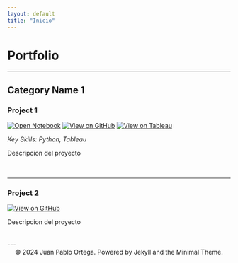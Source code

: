 ```yaml
---
layout: default
title: "Inicio"
---
```


# Portfolio

---

## Category Name 1

### Project 1
[![Open Notebook](https://img.shields.io/badge/Jupyter-Open_Notebook-blue?logo=Jupyter)](/projects/project1.html)
[![View on GitHub](https://img.shields.io/badge/GitHub-View_on_GitHub-blue?logo=GitHub)](https://github.com/5jpablo/)
[![View on Tableau](https://img.shields.io/badge/Tableau-View_on_Tableau-orange?logo=Tableau)](https://public.tableau.com/app/discover)

_Key Skills: Python, Tableau_

<div style="text-align: justify">
Descripcion del proyecto
</div>
<br>
<center><img src=""/></center>
<br>

---
### Project 2
[![View on GitHub](https://img.shields.io/badge/GitHub-View_on_GitHub-blue?logo=GitHub)](https://github.com/5jpablo/)
<div style="text-align: justify">
Descripcion del proyecto
</div>
<br>
<center><img src=""/></center>
<br>
---

<center>© 2024 Juan Pablo Ortega. Powered by Jekyll and the Minimal Theme.</center>
